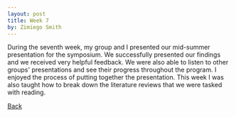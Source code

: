```yaml
---
layout: post
title: Week 7
by: Zimiego Smith
---
```


During the seventh week, my group and I presented our mid-summer presentation for the symposium. We successfully presented our findings and we received very helpful feedback. We were also able to listen to other groups' presentations and see their progress throughout the program. I enjoyed the process of putting together the presentation. This week I was also taught how to break down the literature reviews that we were tasked with reading.  

[Back](./)
